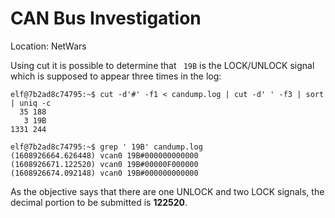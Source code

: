 # CAN Bus Investigation
Location: NetWars

Using cut it is possible to determine that ` 19B` is the LOCK/UNLOCK signal which is supposed to appear three times in the log:

```
elf@7b2ad8c74795:~$ cut -d'#' -f1 < candump.log | cut -d' ' -f3 | sort | uniq -c
  35 188
   3 19B
1331 244

elf@7b2ad8c74795:~$ grep ' 19B' candump.log
(1608926664.626448) vcan0 19B#000000000000
(1608926671.122520) vcan0 19B#00000F000000
(1608926674.092148) vcan0 19B#000000000000
```

As the objective says that there are one UNLOCK and two LOCK signals, the decimal portion to be submitted is **122520**.
<!--stackedit_data:
eyJoaXN0b3J5IjpbMTYyMTE4NTg0MywtNzA4Mjk1MTEsLTgxMj
YwODY4MywxNTc2MDY3NTEwXX0=
-->